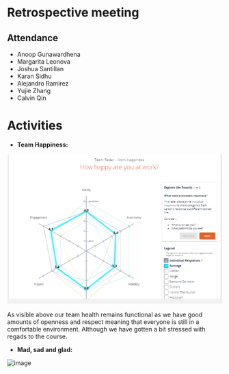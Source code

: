 # Retrospective meeting

## Attendance
- Anoop Gunawardhena
- Margarita Leonova
- Joshua Santillan
- Karan Sidhu
- Alejandro Ramirez
- Yujie Zhang
- Calvin Qin

# Activities
- **Team Happiness:**

![image](https://github.com/cse110-sp21-group26/cse110-sp21-group26/blob/main/admin/meetings/images/retrospective-happiness.PNG)

As visible above our team health remains functional as we have good amounts of openness and respect meaning that everyone is still in a comfortable environment. Although we have gotten a bit stressed with regads to the course.


- **Mad, sad and glad:**

![image](https://github.com/cse110-sp21-group26/cse110-sp21-group26/blob/main/admin/meetings/images/retrospective-discussions.PNG)


